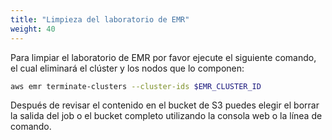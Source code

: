 ```yaml
---
title: "Limpieza del laboratorio de EMR"
weight: 40
---
```


Para limpiar el laboratorio de EMR por favor ejecute el siguiente comando, el cual eliminará el clúster y los nodos que lo componen:

```bash
aws emr terminate-clusters --cluster-ids $EMR_CLUSTER_ID
```
Después de revisar el contenido en el bucket de S3 puedes elegir el borrar la salida del job o el bucket completo utilizando la consola web o la línea de comando.
